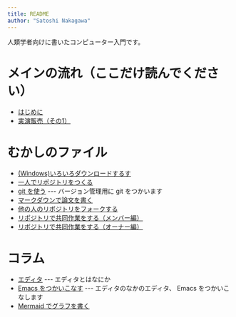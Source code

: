 ```yaml
---
title: README
author: "Satoshi Nakagawa"
---
```


人類学者向けに書いたコンピューター入門です。 

# メインの流れ（ここだけ読んでください）

- [はじめに](intro.md) 
- [実演販売（その1）](pandoc.md)


# むかしのファイル
<!-- - [準備する](chromebook.md) --- マシンを準備して、-->
<!--   [Linux をインストールする](linux.md)  -->
- [(Windows)いろいろダウンロードするす](download.md) 
- [一人でリポジトリをつくる](github.md)
- [git を使う](git.md) --- バージョン管理用に git をつかいます
- [マークダウンで論文を書く](markdown.md)
- [他の人のリポジトリをフォークする](github-fork.md) 
- [リポジトリで共同作業をする（メンバー編）](github-member.md)
- [リポジトリで共同作業をする（オーナー編）](github-owner.md)

# コラム

- [エディタ](editor.md) --- エディタとはなにか
- [Emacs をつかいこなす](emacs.md) --- エディタのなかのエディタ、
  Emacs をつかいこなします
- [Mermaid でグラフを書く](mermaid.md) 

